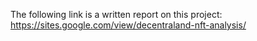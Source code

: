 The following link is a written report on this project:
https://sites.google.com/view/decentraland-nft-analysis/
